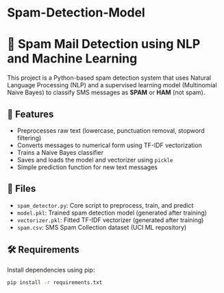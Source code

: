 # Spam-Detection-Model
# 📧 Spam Mail Detection using NLP and Machine Learning

This project is a Python-based spam detection system that uses Natural Language Processing (NLP) and a supervised learning model (Multinomial Naive Bayes) to classify SMS messages as **SPAM** or **HAM** (not spam).

## 🚀 Features
- Preprocesses raw text (lowercase, punctuation removal, stopword filtering)
- Converts messages to numerical form using TF-IDF vectorization
- Trains a Naive Bayes classifier
- Saves and loads the model and vectorizer using `pickle`
- Simple prediction function for new text messages

## 📁 Files
- `spam_detector.py`: Core script to preprocess, train, and predict
- `model.pkl`: Trained spam detection model (generated after training)
- `vectorizer.pkl`: Fitted TF-IDF vectorizer (generated after training)
- `spam.csv`: SMS Spam Collection dataset (UCI ML repository)

## 🛠 Requirements

Install dependencies using pip:
```bash
pip install -r requirements.txt
